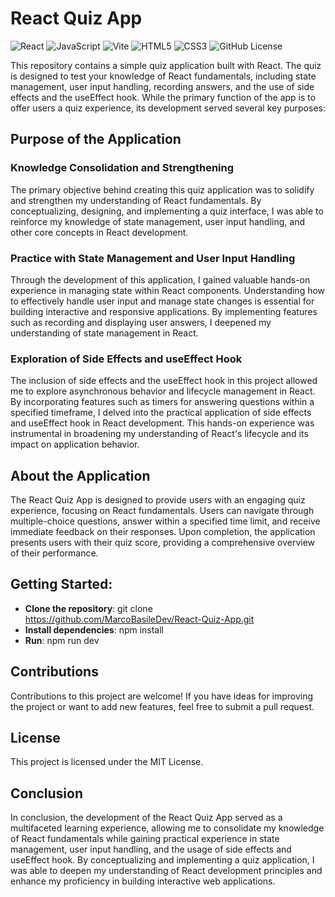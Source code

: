 # React Quiz App

![React](https://img.shields.io/badge/react-%2320232a.svg?style=for-the-badge&logo=react&logoColor=%2361DAFB)
![JavaScript](https://img.shields.io/badge/javascript-%23323330.svg?style=for-the-badge&logo=javascript&logoColor=%23F7DF1E)
![Vite](https://img.shields.io/badge/vite-%23646CFF.svg?style=for-the-badge&logo=vite&logoColor=white)
![HTML5](https://img.shields.io/badge/html5-%23E34F26.svg?style=for-the-badge&logo=html5&logoColor=white)
![CSS3](https://img.shields.io/badge/css3-%231572B6.svg?style=for-the-badge&logo=css3&logoColor=white)
![GitHub License](https://img.shields.io/github/license/MarcoBasileDev/React-Quiz-App?style=for-the-badge)


This repository contains a simple quiz application built with React. The quiz is designed to test your knowledge of React fundamentals, including state management, user input handling, recording answers, and the use of side effects and the useEffect hook. While the primary function of the app is to offer users a quiz experience, its development served several key purposes:

## Purpose of the Application

### Knowledge Consolidation and Strengthening

The primary objective behind creating this quiz application was to solidify and strengthen my understanding of React fundamentals. By conceptualizing, designing, and implementing a quiz interface, I was able to reinforce my knowledge of state management, user input handling, and other core concepts in React development.

### Practice with State Management and User Input Handling

Through the development of this application, I gained valuable hands-on experience in managing state within React components. Understanding how to effectively handle user input and manage state changes is essential for building interactive and responsive applications. By implementing features such as recording and displaying user answers, I deepened my understanding of state management in React.

### Exploration of Side Effects and useEffect Hook

The inclusion of side effects and the useEffect hook in this project allowed me to explore asynchronous behavior and lifecycle management in React. By incorporating features such as timers for answering questions within a specified timeframe, I delved into the practical application of side effects and useEffect hook in React development. This hands-on experience was instrumental in broadening my understanding of React's lifecycle and its impact on application behavior.

## About the Application

The React Quiz App is designed to provide users with an engaging quiz experience, focusing on React fundamentals. Users can navigate through multiple-choice questions, answer within a specified time limit, and receive immediate feedback on their responses. Upon completion, the application presents users with their quiz score, providing a comprehensive overview of their performance.

## Getting Started:

- **Clone the repository**: git clone https://github.com/MarcoBasileDev/React-Quiz-App.git
- **Install dependencies**: npm install
- **Run**: npm run dev

## Contributions

Contributions to this project are welcome! If you have ideas for improving the project or want to add new features, feel free to submit a pull request.

## License

This project is licensed under the MIT License.

## Conclusion

In conclusion, the development of the React Quiz App served as a multifaceted learning experience, allowing me to consolidate my knowledge of React fundamentals while gaining practical experience in state management, user input handling, and the usage of side effects and useEffect hook. By conceptualizing and implementing a quiz application, I was able to deepen my understanding of React development principles and enhance my proficiency in building interactive web applications.
